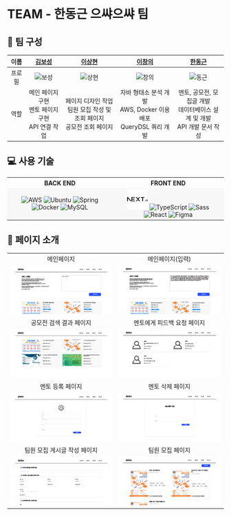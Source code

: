 # TEAM - 한동근 으쌰으쌰 팀

## 📌 팀 구성

|  이름  |             [김보성](https://github.com/NangManBo)             |                  [이상현](https://github.com/idealHyun)                   |                [이창의](https://github.com/changuii)                 |                     [한동근](https://github.com/l0o0lv)                      |
| :----: | :------------------------------------------------------------: | :-----------------------------------------------------------------------: | :------------------------------------------------------------------: | :--------------------------------------------------------------------------: |
| 프로필 | ![보성](https://avatars.githubusercontent.com/u/124684536?v=4) |      ![상현](https://avatars.githubusercontent.com/u/118160647?v=4)       |    ![창의](https://avatars.githubusercontent.com/u/122252160?v=4)    |        ![동근](https://avatars.githubusercontent.com/u/128709695?v=4)        |
|  역할  |     메인 페이지 구현<br>멘토 페이지 구현<br>API 연결 작업      | 페이지 디자인 작업<br>팀원 모집 작성 및 조회 페이지<br>공모전 조회 페이지 | 자바 형태소 분석 개발<br>AWS, Docker 이용 배포<br>QueryDSL 쿼리 개발 | 멘토, 공모전, 모집글 개발<br>데이터베이스 설계 및 개발<br>API 개발 문서 작성 |

## 💻 사용 기술

<table>
  <tr>
    <th style="width: 500px; text-align: center;">BACK END</th>
    <th style="width: 500px; text-align: center;">FRONT END</th>
  </tr>
  <tr>
    <td align="center" style="background-color: #f7f7f7;">
      <img src="https://img.icons8.com/color/48/000000/amazon-web-services.png" alt="AWS" width="48"/>
      <img src="https://img.icons8.com/color/48/000000/ubuntu--v1.png" alt="Ubuntu" width="48"/>
      <img src="https://img.icons8.com/color/48/000000/spring-logo.png" alt="Spring" width="48"/>
      <img src="https://img.icons8.com/color/48/000000/docker.png" alt="Docker" width="48"/>
      <img src="https://img.icons8.com/ios-filled/50/000000/mysql-logo.png" alt="MySQL" width="48"/>
    </td>
    <td align="center" style="background-color: #f7f7f7;">
      <img src="https://raw.githubusercontent.com/devicons/devicon/master/icons/nextjs/nextjs-original-wordmark.svg" alt="Next.js" width="48"/>
      <img src="https://img.icons8.com/color/48/000000/typescript.png" alt="TypeScript" width="48"/>
      <img src="https://img.icons8.com/color/48/000000/sass.png" alt="Sass" width="48"/>
      <img src="https://img.icons8.com/color/48/000000/react-native.png" alt="React" width="48"/>
      <img src="https://img.icons8.com/color/48/000000/figma.png" alt="Figma" width="48"/>
    </td>
  </tr>
</table>

## 📃 페이지 소개

<table>
  <tr>
    <td align="center">메인페이지</td>
    <td align="center">메인페이지(입력)</td>
  </tr>
  <tr>
    <td><img src="이미지/메인페이지.png" width="500px" /></td>
    <td><img src="이미지/메인페이지2.png" width="500px" /></td>
  </tr>
  <tr>
    <td align="center">공모전 검색 결과 페이지</td>
    <td align="center">멘토에게 피드백 요청 페이지</td>
  </tr>
  <tr>
    <td><img src="이미지/공모전 검색 결과 페이지.png" width="500px" /></td>
    <td><img src="이미지/멘토에게 피드백 요청 페이지.png" width="500px" /></td>
  </tr>
  <tr>
    <td align="center">멘토 등록 페이지</td>
    <td align="center">멘토 삭제 페이지</td>
  </tr>
  <tr>
   <td><img src="이미지/멘토 등록 페이지.png" width="500px" /></td>
    <td><img src="이미지/멘토 삭제 페이지.png" width="500px" /></td>
   
  </tr>
  <tr>
    <td align="center">팀원 모집 게시글 작성 페이지</td>
    <td align="center">팀원 모집 페이지</td>
  </tr>
  <tr>
    <td><img src="이미지/팀원 모집 게시글 작성 페이지.png" width="500px" /></td>
    <td><img src="이미지/팀원 모집 페이지.png" width="500px" /></td>
  </tr>
</table>
